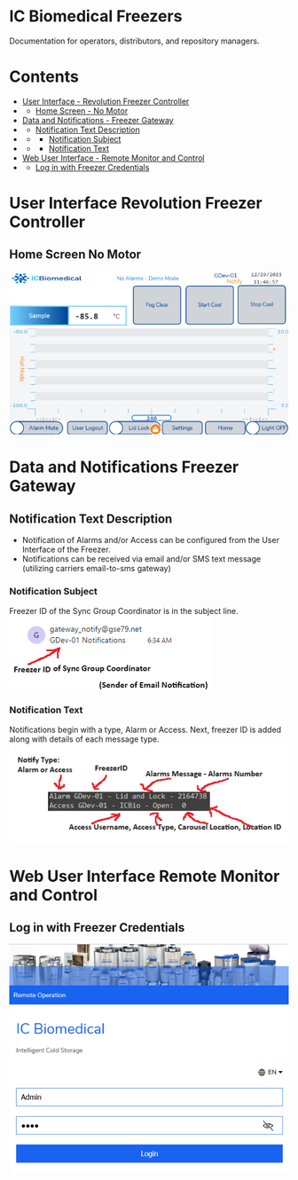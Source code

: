 # IC Biomedical Freezers
Documentation for operators, distributors, and repository managers. 
# Contents
- [User Interface - Revolution Freezer Controller](https://github.com/GSE79/ICB/tree/main/docs#User-Interface-Revolution-Freezer-Controller)
- - [Home Screen - No Motor](https://github.com/GSE79/ICB/tree/main/docs#Home-Screen-No-Motor)
- [Data and Notifications - Freezer Gateway](https://github.com/GSE79/ICB/tree/main/docs#Data-and-Notifications-Freezer-Gateway)
- - [Notification Text Description](https://github.com/GSE79/ICB/tree/main/docs#Notification-Text-Description)
- - - [Notification Subject](https://github.com/GSE79/ICB/tree/main/docs#Notification-Subject)
- - - [Notification Text](https://github.com/GSE79/ICB/tree/main/docs#Notification-Text) 
- [Web User Interface - Remote Monitor and Control](https://github.com/GSE79/ICB/tree/main/docs#Web-User-Interface-Remote-Monitor-and-Control)
- - [Log in with Freezer Credentials](https://github.com/GSE79/ICB/tree/main/docs#log-in-with-freezer-credentials)
# User Interface Revolution Freezer Controller
## Home Screen No Motor
![HomeScreenNoMotor](/docs/images/HomeScreen_NoMotor.png)
# Data and Notifications Freezer Gateway
## Notification Text Description
- Notification of Alarms and/or Access can be configured from the User Interface of the Freezer.
- Notifications can be received via email and/or SMS text message (utilizing carriers email-to-sms gateway)
### Notification Subject
Freezer ID of the Sync Group Coordinator is in the subject line.  
![NotifySubject](/docs/images/NotifySubject.png)
### Notification Text
Notifications begin with a type, Alarm or Access.  Next, freezer ID is added along with details of each message type.
![NotifyText](/docs/images/NotifyText.png)
# Web User Interface Remote Monitor and Control
## Log in with Freezer Credentials
![WebviewerLogin](/docs/images/WebViewer_Login.png)
